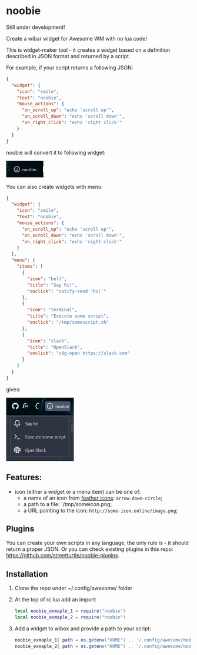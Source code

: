 # noobie

Still under development!

Create a wibar widget for Awesome WM with no lua code!

This is widget-maker tool - it creates a widget based on a definition described in JSON format and returned by a script. 

For example, if your script returns a following JSON:

```json
{
  "widget": {
    "icon": "smile",
    "text": "noobie",
    "mouse_actions": {
      "on_scroll_up": "echo 'scroll up'",
      "on_scroll_down": "echo 'scroll down'",
      "on_right_click": "echo 'right click'"
    }
  }
}
```

noobie will convert it to following widget:

![screenshot](./screenshots/screenshot.png).

You can also create widgets with menu:

```json
{
  "widget": {
    "icon": "smile",
    "text": "noobie",
    "mouse_actions": {
      "on_scroll_up": "echo 'scroll up'",
      "on_scroll_down": "echo 'scroll down'",
      "on_right_click": "echo 'right click'"
    }
  },
  "menu": {
    "items": [
      {
        "icon": "bell",
        "title": "Say hi!",
        "onclick": "notify-send 'hi!'"
      },
      {
        "icon": "terminal",
        "title": "Execute some script",
        "onclick": "/tmp/somescript.sh"
      },
      {
        "icon": "slack",
        "title": "OpenSlack",
        "onclick": "xdg-open https://slack.com"
      }
    ]
  }
}
```

gives:

![](./screenshots/screenshot2.png)

## Features:

 - icon (either a widget or a menu item) can be one of:
    - a name of an icon from [feather icons](https://feathericons.com/): `arrow-down-circle`;
    - a path to a file: `/tmp/someicon.png;
    - a URL pointing to the icon: `http://some-icon.online/image.png`;

## Plugins

You can create your own scripts in any language, the only rule is - it should return a proper JSON. 
Or you can check existing plugins in this repo: https://github.com/streetturtle/noobie-plugins.

## Installation

1. Clone the repo under ~/.config/awesome/ folder
1. At the top of rc.lua add an import:
 
    ```lua
    local noobie_exmaple_1 = require("noobie")
    local noobie_exmaple_2 = require("noobie")
    ```
1. Add a widget to wibox and provide a path to your script:
 
    ```lua
    noobie_exmaple_1{ path = os.getenv("HOME") .. '/.config/awesome/noobie/test.sh' },
    noobie_exmaple_2{ path = os.getenv("HOME") .. '/.config/awesome/noobie/othertest.py' },
    ```
